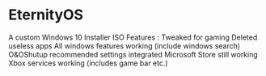 
# EternityOS

A custom Windows 10 Installer ISO
Features :
Tweaked for gaming
Deleted useless apps
All windows features working (include windows search)
O&OShutup recommended settings integrated
Microsoft Store still working
Xbox services working (includes game bar etc.)
